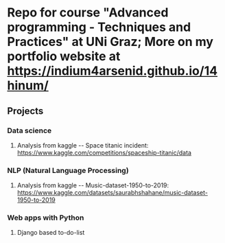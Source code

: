 # Repo for course "Advanced programming - Techniques and Practices" at UNi Graz; More on my portfolio website at https://indium4arsenid.github.io/14hinum/
## Projects

### Data science

1. Analysis from kaggle -- Space titanic incident: https://www.kaggle.com/competitions/spaceship-titanic/data

### NLP (Natural Language Processing)

1. Analysis from kaggle -- Music-dataset-1950-to-2019: https://www.kaggle.com/datasets/saurabhshahane/music-dataset-1950-to-2019

### Web apps with Python

1. Django based to-do-list
